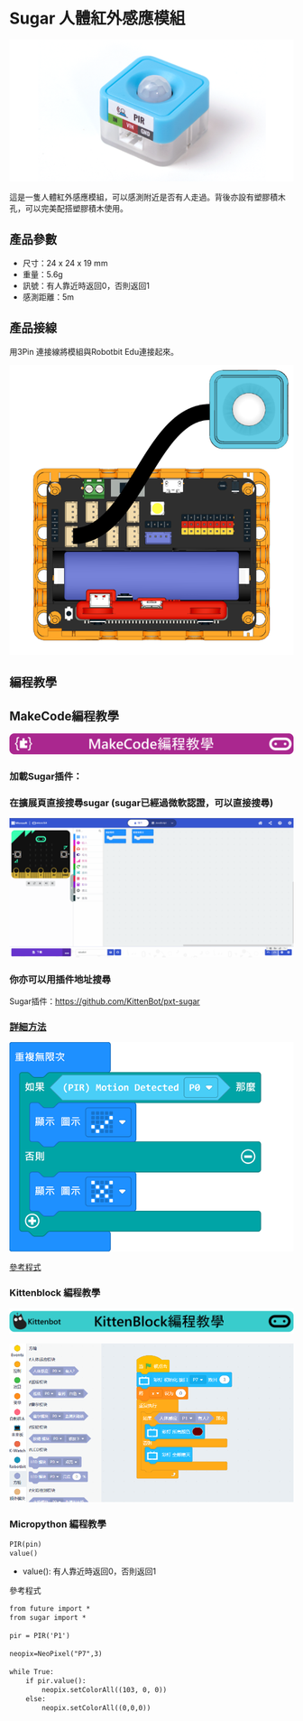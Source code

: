 # Sugar 人體紅外感應模組

![](./images/pir1.png)

這是一隻人體紅外感應模組，可以感測附近是否有人走過。背後亦設有塑膠積木孔，可以完美配搭塑膠積木使用。

## 產品參數

- 尺寸：24 x 24 x 19 mm
- 重量：5.6g
- 訊號：有人靠近時返回0，否則返回1
- 感測距離：5m

## 產品接線

用3Pin 連接線將模組與Robotbit Edu連接起來。

![](./images/pir_wire.png)

## 編程教學

## MakeCode編程教學

![](../PWmodules/images/mcbanner.png)

### 加載Sugar插件：

### 在擴展頁直接搜尋sugar (sugar已經過微軟認證，可以直接搜尋)

![](./images/sugar_search.gif)

### 你亦可以用插件地址搜尋

Sugar插件：https://github.com/KittenBot/pxt-sugar

### [詳細方法](../../Makecode/powerBrickMC)

![](./images/pir_mc_code.png)

[參考程式](https://makecode.microbit.org/_D5XF7hEPf489)

### Kittenblock 編程教學

![](../PWmodules/images/kbbanner.png)

![](./images/pir3.png)

### Micropython 編程教學

    PIR(pin)
    value()

- value(): 有人靠近時返回0，否則返回1

參考程式

    from future import *
    from sugar import *
    
    pir = PIR('P1')
    
    neopix=NeoPixel("P7",3)
    
    while True:
        if pir.value():
            neopix.setColorAll((103, 0, 0))
        else:
            neopix.setColorAll((0,0,0))